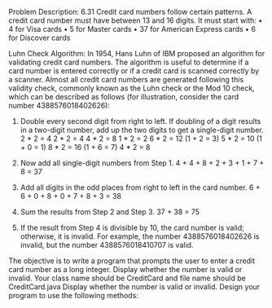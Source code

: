 Problem Description:
6.31 Credit card numbers follow certain patterns. A credit card number must have between 13 and 16 digits. It must start with:
•	4 for Visa cards
•	5 for Master cards
•	37 for American Express cards
•	6 for Discover cards

Luhn Check Algorithm:
In 1954, Hans Luhn of IBM proposed an algorithm for validating credit card numbers. The algorithm is useful to determine if a card number is entered correctly or if a credit card is scanned correctly by a scanner. Almost all credit card numbers are generated following this validity check, commonly known as the Luhn check or the Mod 10 check, which can be described as follows (for illustration, consider the card number 4388576018402626):

1. Double every second digit from right to left. If doubling of a digit results in a two-digit number, add up the two digits to get a single-digit number.
2 * 2 = 4
2 * 2 = 4
4 * 2 = 8
1 * 2 = 2
6 * 2 = 12 (1 + 2 = 3)
5 * 2 = 10 (1 + 0 = 1)
8 * 2 = 16 (1 + 6 = 7)
4 * 2 = 8

2. Now add all single-digit numbers from Step 1. 
4 + 4 + 8 + 2 + 3 + 1 + 7 + 8 = 37

3. Add all digits in the odd places from right to left in the card number.
   6 + 6 + 0 + 8 + 0 + 7 + 8 + 3 = 38

4. Sum the results from Step 2 and Step 3.
37 + 38 = 75

5. If the result from Step 4 is divisible by 10, the card number is valid; otherwise, it is invalid. For example, the number 4388576018402626 is invalid, but the number 4388576018410707 is valid.

The objective is to write a program that prompts the user to enter a credit card number as a long integer. Display whether the number is valid or invalid. Your class name should be CreditCard and file name should be CreditCard.java
Display whether the number is valid or invalid. Design your program to use the following methods:

